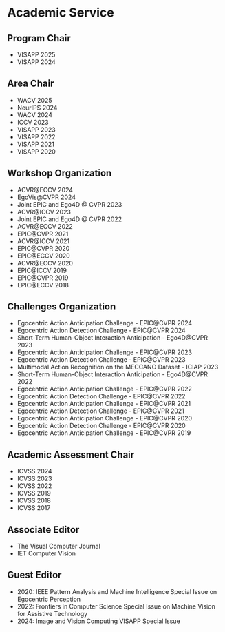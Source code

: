 # Academic Service

## Program Chair
* VISAPP 2025
* VISAPP 2024

## Area Chair
* WACV 2025
* NeurIPS 2024
* WACV 2024
* ICCV 2023
* VISAPP 2023
* VISAPP 2022
* VISAPP 2021
* VISAPP 2020

## Workshop Organization
* ACVR@ECCV 2024
* EgoVis@CVPR 2024
* Joint EPIC and Ego4D @ CVPR 2023
* ACVR@ICCV 2023
* Joint EPIC and Ego4D @ CVPR 2022
* ACVR@ECCV 2022
* EPIC@CVPR 2021
* ACVR@ICCV 2021
* EPIC@CVPR 2020
* EPIC@ECCV 2020
* ACVR@ECCV 2020
* EPIC@ICCV 2019
* EPIC@CVPR 2019
* EPIC@ECCV 2018

## Challenges Organization
* Egocentric Action Anticipation Challenge - EPIC@CVPR 2024
* Egocentric Action Detection Challenge - EPIC@CVPR 2024
* Short-Term Human-Object Interaction Anticipation - Ego4D@CVPR 2023
* Egocentric Action Anticipation Challenge - EPIC@CVPR 2023
* Egocentric Action Detection Challenge - EPIC@CVPR 2023
* Multimodal Action Recognition on the MECCANO Dataset - ICIAP 2023
* Short-Term Human-Object Interaction Anticipation - Ego4D@CVPR 2022
* Egocentric Action Anticipation Challenge - EPIC@CVPR 2022
* Egocentric Action Detection Challenge - EPIC@CVPR 2022
* Egocentric Action Anticipation Challenge - EPIC@CVPR 2021
* Egocentric Action Detection Challenge - EPIC@CVPR 2021
* Egocentric Action Anticipation Challenge - EPIC@CVPR 2020
* Egocentric Action Detection Challenge - EPIC@CVPR 2020
* Egocentric Action Anticipation Challenge - EPIC@CVPR 2019

## Academic Assessment Chair
* ICVSS 2024
* ICVSS 2023
* ICVSS 2022
* ICVSS 2019
* ICVSS 2018
* ICVSS 2017

## Associate Editor
* The Visual Computer Journal
* IET Computer Vision

## Guest Editor
* 2020: IEEE Pattern Analysis and Machine Intelligence Special Issue on Egocentric Perception
* 2022: Frontiers in Computer Science Special Issue on Machine Vision for Assistive Technology
* 2024: Image and Vision Computing VISAPP Special Issue
